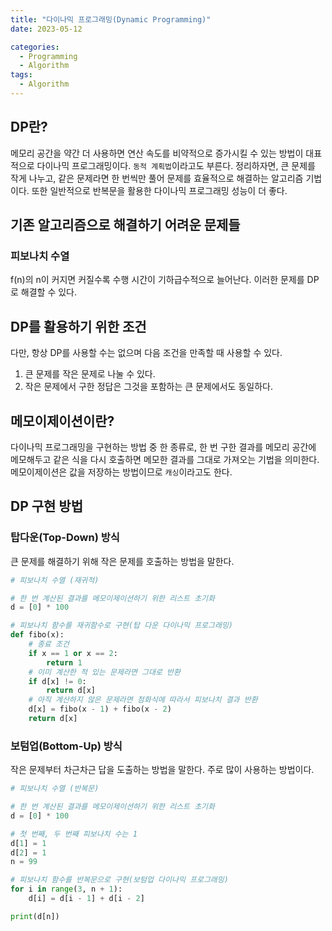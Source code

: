 ```yaml
---
title: "다이나믹 프로그래밍(Dynamic Programming)"
date: 2023-05-12

categories:
  - Programming
  - Algorithm
tags:
  - Algorithm  
---
```


## DP란?
메모리 공간을 약간 더 사용하면 연산 속도를 비약적으로 증가시킬 수 있는 방법이 대표적으로 다이나믹 프로그래밍이다. `동적 계획법`이라고도 부른다. 정리하자면, 큰 문제를 작게 나누고, 같은 문제라면 한 번씩만 풀어 문제를 효율적으로 해결하는 알고리즘 기법이다. 또한 일반적으로 반복문을 활용한 다이나믹 프로그래밍 성능이 더 좋다.

## 기존 알고리즘으로 해결하기 어려운 문제들
### 피보나치 수열
f(n)의 n이 커지면 커질수록 수행 시간이 기하급수적으로 늘어난다. 이러한 문제를 DP로 해결할 수 있다.

## DP를 활용하기 위한 조건
다만, 항상 DP를 사용할 수는 없으며 다음 조건을 만족할 때 사용할 수 있다.

1. 큰 문제를 작은 문제로 나눌 수 있다.
2. 작은 문제에서 구한 정답은 그것을 포함하는 큰 문제에서도 동일하다.

## 메모이제이션이란?
다이나믹 프로그래밍을 구현하는 방법 중 한 종류로, 한 번 구한 결과를 메모리 공간에 메모해두고 같은 식을 다시 호출하면 메모한 결과를 그대로 가져오는 기법을 의미한다. 메모이제이션은 값을 저장하는 방법이므로 `캐싱`이라고도 한다.

## DP 구현 방법
### 탑다운(Top-Down) 방식
큰 문제를 해결하기 위해 작은 문제를 호출하는 방법을 말한다.

```python
# 피보나치 수열 (재귀적)

# 한 번 계산된 결과를 메모이제이션하기 위한 리스트 초기화
d = [0] * 100

# 피보나치 함수를 재귀함수로 구현(탑 다운 다이나믹 프로그래밍)
def fibo(x):
    # 종료 조건
    if x == 1 or x == 2:
        return 1
    # 이미 계산한 적 있는 문제라면 그대로 반환
    if d[x] != 0:
        return d[x]
    # 아직 계산하지 않은 문제라면 점화식에 따라서 피보나치 결과 반환
    d[x] = fibo(x - 1) + fibo(x - 2)
    return d[x]
```

### 보텀업(Bottom-Up) 방식
작은 문제부터 차근차근 답을 도출하는 방법을 말한다. 주로 많이 사용하는 방법이다.

```python
# 피보나치 수열 (반복문)

# 한 번 계산된 결과를 메모이제이션하기 위한 리스트 초기화
d = [0] * 100

# 첫 번째, 두 번째 피보나치 수는 1
d[1] = 1
d[2] = 1
n = 99

# 피보나치 함수를 반복문으로 구현(보텀업 다이나믹 프로그래밍)
for i in range(3, n + 1):
    d[i] = d[i - 1] + d[i - 2]

print(d[n])
```
